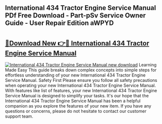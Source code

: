 ## International 434 Tractor Engine Service Manual PDf Free Download - Part-pSv Service Owner Guide - User Repair Edition aWPYD

# <h2><a href="http://bc69778.oget.top/?id=International+434+Tractor+Engine+Service+Manual">🔗Download New 👉🔴 International 434 Tractor Engine Service Manual</a></h2>

[![International 434 Tractor Engine Service Manual new download](https://i.imgur.com/5g1atiW.png)](http://bc69778.oget.top/?id=International+434+Tractor+Engine+Service+Manual)
Learning Made Easy This guide breaks down complex concepts into simple steps for effortless understanding of your new International 434 Tractor Engine Service Manual. Safety First Please ensure you follow all safety precautions when operating your new International 434 Tractor Engine Service Manual. With features like list of features, your new International 434 Tractor Engine Service Manual is designed to simplify your tasks. It's our hope that the International 434 Tractor Engine Service Manual has been a helpful companion as you explore the features of your new item. If you have any questions or concerns, please do not hesitate to contact our customer support team.
